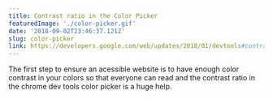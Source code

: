 ```yaml
---
title: Contrast ratio in the Color Picker
featuredImage: './color-picker.gif'
date: '2018-09-02T23:46:37.121Z'
slug: color-picker
link: https://developers.google.com/web/updates/2018/01/devtools#contrast
---
```


The first step to ensure an acessible website is to have enough color contrast in your colors so that everyone can read and the contrast ratio in the chrome dev tools color picker is a huge help.
